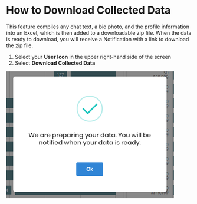 # How to Download Collected Data

This feature compiles any chat text, a bio photo, and the profile information into an Excel, which is then added to a downloadable zip file. When the data is ready to download, you will receive a Notification with a link to download the zip file.

1. Select your **User Icon** in the upper right-hand side of the screen
2. Select **Download Collected Data**

![reda_web_download_dial.PNG](../../images/reda_web_download_dial.PNG)

